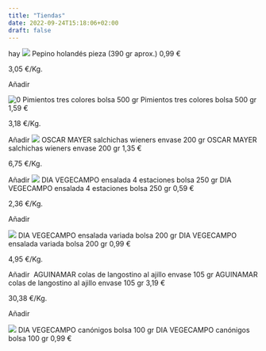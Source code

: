 ```yaml
---
title: "Tiendas"
date: 2022-09-24T15:18:06+02:00
draft: false
---
```


hay
![](https://s2.dia.es/medias/h01/h5f/10362011025438.jpg)
Pepino holandés pieza (390 gr aprox.)
0,99 €

3,05 €/Kg.

Añadir

![0](https://s1.dia.es/medias/hff/hc5/8833624571934.png)
Pimientos tres colores bolsa 500 gr
Pimientos tres colores bolsa 500 gr
1,59 €

3,18 €/Kg.

Añadir
![](https://s1.dia.es/medias/productimages/h92/h94/10821620727838.jpg)
OSCAR MAYER salchichas wieners envase 200 gr
OSCAR MAYER salchichas wieners envase 200 gr
1,35 €

6,75 €/Kg.

Añadir
![](https://s1.dia.es/medias/productimages/hf5/h8d/10989689929758.jpg)
DIA VEGECAMPO ensalada 4 estaciones bolsa 250 gr
DIA VEGECAMPO ensalada 4 estaciones bolsa 250 gr
0,59 €

2,36 €/Kg.

Añadir

![](https://s0.dia.es/medias/productimages/he8/h08/10989689602078.jpg)
DIA VEGECAMPO ensalada variada bolsa 200 gr
DIA VEGECAMPO ensalada variada bolsa 200 gr
0,99 €

4,95 €/Kg.

Añadir
![]()
AGUINAMAR colas de langostino al ajillo envase 105 gr
AGUINAMAR colas de langostino al ajillo envase 105 gr
3,19 €

30,38 €/Kg.

Añadir

![](https://s3.dia.es/medias/productimages/h3d/hf7/10872723341342.jpg)
DIA VEGECAMPO canónigos bolsa 100 gr
DIA VEGECAMPO canónigos bolsa 100 gr
0,99 €

